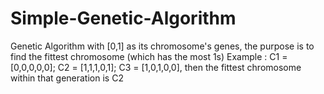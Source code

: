 # Simple-Genetic-Algorithm
Genetic Algorithm with [0,1] as its chromosome's genes, the purpose is to find the fittest chromosome (which has the most 1s)
Example : C1 = [0,0,0,0,0]; C2 = [1,1,1,0,1]; C3 = [1,0,1,0,0], then the fittest chromosome within that generation is C2
